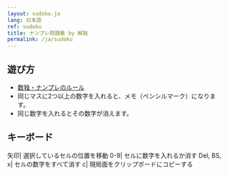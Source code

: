 ```yaml
---
layout: sudoku.ja
lang: 日本語
ref: sudoku
title: ナンプレ問題集 by 解独
permalink: /ja/sudoku
---
```


## 遊び方

- [数独・ナンプレのルール](./rule)
- 同じマスに2つ以上の数字を入れると、メモ（ペンシルマーク）になります。
- 同じ数字を入れるとその数字が消えます。

## キーボード

矢印| 選択しているセルの位置を移動
0-9| セルに数字を入れるか消す
Del, BS, x| セルの数字をすべて消す
c| 現局面をクリップボードにコピーする
